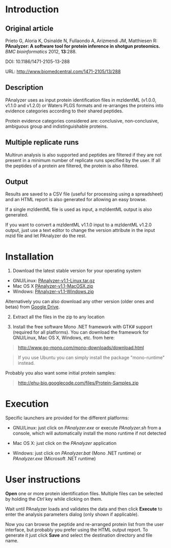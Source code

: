 # Introduction #

## Original article ##

Prieto G, Aloria K, Osinalde N, Fullaondo A, Arizmendi JM, Matthiesen R: **PAnalyzer: A software tool for protein inference in shotgun proteomics.** _BMC bioinformatics_ 2012, **13**:288.

DOI: 10.1186/1471-2105-13-288

URL: http://www.biomedcentral.com/1471-2105/13/288

## Description ##

PAnalyzer uses as input protein identification files in mzIdentML (v1.0.0, v1.1.0 and v1.2.0) or Waters PLGS formats and re-arranges the proteins into evidence categories according to their shared peptides.

Protein evidence categories considered are: conclusive, non-conclusive, ambiguous group and indistinguishable proteins.

## Multiple replicate runs ##

Multirun analysis is also supported and peptides are filtered if they are not present in a minimum number of replicate runs specified by the user. If all the peptides of a protein are filtered, the protein is also filtered.

## Output ##

Results are saved to a CSV file (useful for processing using a spreadsheet) and an HTML report is also generated for allowing an easy browse.

If a single mzIdentML file is used as input, a mzIdentML output is also generated.

If you want to convert a mzIdentML v1.1.0 input to a mzIdentML v1.2.0 output, just use a text editor to change the version attribute in the input mzid file and let PAnalyzer do the rest.

# Installation #

1. Download the latest stable version for your operating system
  * GNU/Linux: [PAnalyzer-v1.1-Linux.tar.gz](https://drive.google.com/file/d/0B1U_FilyidMsSFJncU9YUmdPVU0/edit?usp=sharing)
  * Mac OS X [PAnalyzer-v1.1-MacOSX.zip](https://drive.google.com/file/d/0B1U_FilyidMsempIaEZyTHRBcVE/edit?usp=sharing)
  * Windows: [PAnalyzer-v1.1-Windows.zip](https://drive.google.com/file/d/0B1U_FilyidMsOERNaTdkSUF1U0U/edit?usp=sharing)

Alternatively you can also download any other version (older ones and betas) from [Google Drive](https://drive.google.com/folderview?id=0B1U_FilyidMsTGFfck9rYzhXa0k&usp=sharing).

2. Extract all the files in the zip to any location

3. Install the free software Mono .NET framework with GTK# support (required for all platforms). You can download the framework for GNU/Linux, Mac OS X, Windows, etc. from here:

> http://www.go-mono.com/mono-downloads/download.html

> If you use Ubuntu you can simply install the package "mono-runtime" instead.

Probably you also want some initial protein samples:

> http://ehu-bio.googlecode.com/files/Protein-Samples.zip

# Execution #

Specific launchers are provided for the different platforms:

  * GNU/Linux: just click on _PAnalyzer.exe_ or execute _PAnalyzer.sh_ from a console, which will automatically install the mono runtime if not detected

  * Mac OS X: just click on the _PAnalyzer_ application

  * Windows: just click on _PAnalyzer.bat_ (Mono .NET runtime) or _PAnalyzer.exe_ (Microsoft .NET runtime)

# User instructions #

**Open** one or more protein identification files. Multiple files can be selected by holding the _Ctrl_ key while clicking on them.

Wait until PAnalyzer loads and validates the data and then click **Execute** to enter the analysis parameters dialog (only shown if applicable).

Now you can browse the peptide and re-arranged protein list from the user interface, but probably you prefer using the HTML output report. To generate it just click **Save** and select the destination directory and file name.